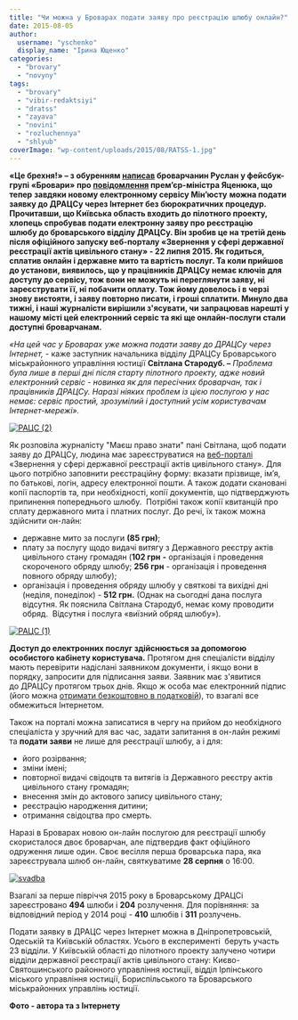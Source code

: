 ```yaml
---
title: "Чи можна у Броварах подати заяву про реєстрацію шлюбу онлайн?"
date: 2015-08-05
author: 
  username: "yschenko"
  display_name: "Ірина Ющенко"
categories: 
  - "brovary"
  - "novyny"
tags: 
  - "brovary"
  - "vibir-redaktsiyi"
  - "dratss"
  - "zayava"
  - "novini"
  - "rozluchennya"
  - "shlyub"
coverImage: "wp-content/uploads/2015/08/RATSS-1.jpg"
---
```


**«Це брехня!» – з обуренням [написав](https://www.facebook.com/groups/brovary/permalink/1076412522388713/) броварчанин Руслан у фейсбук-групі «Бровари» про [повідомлення](https://www.facebook.com/media/set/?set=a.539373276216812.1073741906.238601382960671&type=3) прем’єр-міністра Яценюка, що тепер** **завдяки новому електронному сервісу Мін’юсту** **можна подати заявку до ДРАЦСу через Інтернет без бюрократичних процедур. Прочитавши, що Київська область входить до пілотного проекту, хлопець спробував подати електронну заяву про реєстрацію шлюбу до броварського відділу ДРАЦСу. Він зробив це на третій день після офіційного запуску веб-порталу «Звернення у сфері державної реєстрації актів цивільного стану» - 22 липня 2015. Як годиться, сплатив онлайн і державне мито та вартість послуг. Та коли прийшов до установи, виявилось, що у працівників ДРАЦСу немає ключів для доступу до сервісу, тож вони не можуть ні переглянути заяву, ні зареєструвати її, ні побачити оплату. Тож йому довелось і в черзі знову вистояти, і заяву повторно писати, і гроші сплатити. Минуло два тижні, і наші журналісти вирішили з'ясувати, чи запрацював нарешті у нашому місті цей електронний сервіс та які ще онлайн-послуги стали доступні броварчанам.**

_«На цей час у Броварах уже можна подати заяву до ДРАЦСу через Інтернет,_ - каже заступник начальника відділу ДРАЦСу Броварського міськрайонного управління юстиції **Світлана Стародуб. –** _Проблема була лише в перші дні після старту пілотного проекту, адже новий електронний сервіс - новинка як для пересічних броварчан, так і працівників ДРАЦСу. Наразі ніяких проблем із цією послугою у нас немає: сервіс простий, зрозумілий і доступний усім користувачам Інтернет-мережі»._

[![РАЦС (2)](https://mpz.brovary.org/wp-content/uploads/2015/08/RATSS-2.jpg)](https://mpz.brovary.org/wp-content/uploads/2015/08/RATSS-2.jpg)

Як розповіла журналісту "Маєш право знати" пані Світлана, щоб подати заяву до ДРАЦСу, людина має зареєструватися на [веб-порталі](https://dracs.minjust.gov.ua) «Звернення у сфері державної реєстрації актів цивільного стану». Для цього потрібно заповнити реєстраційну форму: вказати прізвище, ім’я, по батькові, логін, адресу електронної пошти. А також додати скановані копії паспортів та, при необхідності, копії документів, що підтверджують припинення попереднього шлюбу.  Потрібні також копії квитанцій про сплату державного мита і платних послуг. До речі, їх також можна здійснити он-лайн:

- державне мито за послуги **(85 грн)**;
- плату за послугу щодо видачі витягу з Державного реєстру актів цивільного стану громадян (**102 грн** **-** організація і проведення скороченого обряду шлюбу; **256 грн** - організація і проведення повного обряду шлюбу);
- організація і проведення обряду шлюбу у святкові та вихідні дні (неділя, понеділок) - **512 грн.** (Однак на сьогодні дана послуга відсутня. Як пояснила Світлана Стародуб, немає кому проводити обряд.  Відсутня і послуга «виїзний обряд шлюбу»).

[![РАЦС (1)](https://mpz.brovary.org/wp-content/uploads/2015/08/RATSS-1.jpg)](https://mpz.brovary.org/wp-content/uploads/2015/08/RATSS-1.jpg)

**Доступ до електронних послуг здійснюється за допомогою особистого кабінету користувача.** Протягом дня спеціалісти відділу мають перевірити надіслані заявником документи, і якщо вони в порядку, запросити для підписання заяви. Заявник має з'явитися до ДРАЦСу протягом трьох днів. Якщо ж особа має електронний підпис (його можна [отримати безкоштовно в податковій](https://brovary-rada.gov.ua/nadannya-poslug-z-otrimannya-elektronno-tsifrovogo-p%D1%96dpisu)), то взагалі все обмежиться Інтернетом.

Також на порталі можна записатися в чергу на прийом до необхідного спеціаліста у зручний для вас час, задати запитання в он-лайн режимі та **подати заяви** не лише для реєстрації шлюбу, а і для:

- його розірвання;
- зміни імені;
- повторної видачі свідоцтв та витягів із Державного реєстру актів цивільного стану громадян;
- внесення змін до актового запису цивільного стану;
- реєстрацію народження дитини;
- отримання свідоцтва про смерть.

Наразі в Броварах новою он-лайн послугою для реєстрації шлюбу скористалося двоє броварчан, але підтвердив факт офіційного одруження лише один. Своє весілля перша броварська пара, яка зареєструвала шлюб он-лайн, святкуватиме **28 серпня** о 16:00.

[![svadba](https://mpz.brovary.org/wp-content/uploads/2015/08/svadba.jpg)](https://mpz.brovary.org/wp-content/uploads/2015/08/svadba.jpg)

Взагалі за перше півріччя 2015 року в Броварському ДРАЦСі зареєстровано **494** шлюби і **204** розлучення. Для порівняння: за відповідний період у 2014 році - **410** шлюбів і **311** розлучень.

Подати заявку в ДРАЦС через Інтернет можна в Дніпропетровській, Одеській та Київській областях. Усього в експерименті  беруть участь 23 відділи. У Київській області до пілотного проекту залучено чотири відділи державної реєстрації актів цивільного стану: Києво-Святошинського районного управління юстиції, відділ Ірпінського міського управління юстиції, Бориспільського та Броварського міськрайонних управлінь юстиції.

**Фото - автора та з Інтернету**
